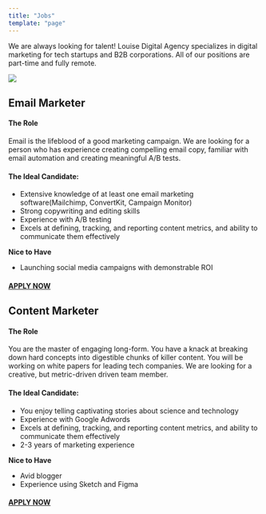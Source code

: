 ```yaml
---
title: "Jobs"
template: "page"
---
```


We are always looking for talent! Louise Digital Agency specializes in digital marketing for tech startups and B2B corporations. All of our positions are part-time and fully remote. 

![](https://res.cloudinary.com/blockchain-side-hustle/image/upload/v1555840989/portia-burton-jobs_w8whsa.jpg)


## Email Marketer


#### The Role

Email is the lifeblood of a good marketing campaign. We are looking for a person who has experience creating compelling email copy, familiar with email automation and creating meaningful A/B tests. 

#### The Ideal Candidate:
+ Extensive knowledge of at least one email marketing software(Mailchimp, ConvertKit, Campaign Monitor)
+ Strong copywriting and editing skills
+ Experience with A/B testing
+ Excels at defining, tracking, and reporting content metrics, and ability to communicate them effectively

**Nice to Have**
+ Launching social media campaigns with demonstrable ROI

#### [APPLY NOW](https://portia862819.typeform.com/to/qT4YB5)

## Content Marketer

#### The Role

You are the master of engaging long-form. You have a knack at breaking down hard concepts into digestible chunks of killer content. You will be working on white papers for leading tech companies. We are looking for a creative, but metric-driven driven team member.

#### The Ideal Candidate:
+ You enjoy telling captivating stories about science and technology
+ Experience with Google Adwords
+ Excels at defining, tracking, and reporting content metrics, and ability to communicate them effectively
+ 2-3 years of marketing experience

**Nice to Have**
+ Avid blogger
+ Experience using Sketch and Figma

#### [APPLY NOW](https://portia862819.typeform.com/to/qT4YB5)
